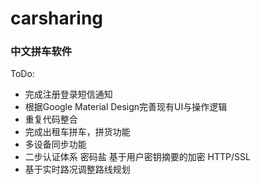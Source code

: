 carsharing
==========

### 中文拼车软件

ToDo:

 - 完成注册登录短信通知
 - 根据Google Material Design完善现有UI与操作逻辑
 - 重复代码整合
 - 完成出租车拼车，拼货功能
 - 多设备同步功能
 - 二步认证体系 密码盐 基于用户密钥摘要的加密 HTTP/SSL
 - 基于实时路况调整路线规划


